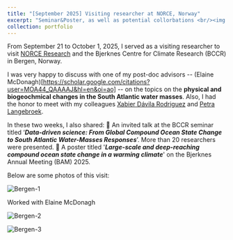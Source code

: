 ```yaml
---
title: "[September 2025] Visiting researcher at NORCE, Norway"
excerpt: "Seminar&Poster, as well as potential collorbations <br/><img src='./Bergen-3.jpg'>"
collection: portfolio
---
```


From September 21 to October 1, 2025, I served as a visiting researcher to visit [NORCE Research](https://www.linkedin.com/company/norce/) and the Bjerknes Centre for Climate Research (BCCR) in Bergen, Norway.

I was very happy to discuss with one of my post-doc advisors -- (Elaine McDonagh)[https://scholar.google.com/citations?user=MOA44_QAAAAJ&hl=en&oi=ao] -- on the topics on the **physical and biogeochmical changes in the South Atlantic water masses**. Also, I had the honor to meet with my colleagues [Xabier Dávila Rodriguez](https://www.linkedin.com/in/xabier-dávila-rodriguez-4b2210155/) and [Petra Langebroek](https://www.linkedin.com/in/petra-langebroek-b6106428/).

In these two weeks, I also shared:
🌊 An invited talk at the BCCR seminar titled ‘***Data-driven science: From Global Compound Ocean State Change to South Atlantic Water-Masses Responses***’. More than 20 researchers were presented.
🌊 A poster titled '***Large-scale and deep-reaching compound ocean state change in a warming climate***' on the Bjerknes Annual Meeting (BAM) 2025.



Below are some photos of this visit:

![Bergen-1](../Bergen-1.jpg)

Worked with Elaine McDonagh

![Bergen-2](../Bergen-2.jpg)

![Bergen-3](../Bergen-3.jpg)
